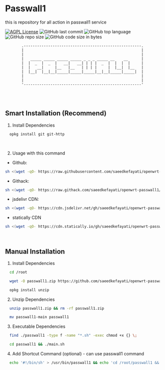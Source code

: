 
# Passwall1

this is repository for all action in passwall1 service

[![AGPL License](https://img.shields.io/badge/license-AGPL-blue.svg)](http://www.gnu.org/licenses/agpl-3.0)
![GitHub last commit](https://img.shields.io/github/last-commit/saeedkefayati/openwrt-passwall1)
![GitHub top language](https://img.shields.io/github/languages/top/saeedkefayati/openwrt-passwall1)
![GitHub repo size](https://img.shields.io/github/repo-size/saeedkefayati/openwrt-passwall1)
![GitHub code size in bytes](https://img.shields.io/github/languages/code-size/saeedkefayati/openwrt-passwall1)


<figure>
  <pre role="img" aria-label="ASCII BANNER" style="text-align:center; font-size:0.75rem;">
.-----------------------------------------------------.
|                                                     |
|                                                     |
|   _____ _____ _____ _____ _ _ _ _____ __    __      |
|  |  _  |  _  |   __|   __| | | |  _  |  |  |  |     |
|  |   __|     |__   |__   | | | |     |  |__|  |__   |
|  |__|  |__|__|_____|_____|_____|__|__|_____|_____|  |
|                                                     |
|                                                     |
'-----------------------------------------------------'
  </pre>
</figure>

<br/>


## Smart Installation (Recommend)

1. Install Dependencies<br/>
```bash
  opkg install git git-http
```

<br/>

2. Usage with this command<br/>
- Github:
```bash
sh <(wget -qO- https://raw.githubusercontent.com/saeedkefayati/openwrt-passwall1/main/install.sh)
```

- Githack:
```bash
sh <(wget -qO- https://raw.githack.com/saeedkefayati/openwrt-passwall1/main/install.sh)
```

- jsdelivr CDN:
```bash
sh <(wget -qO- https://cdn.jsdelivr.net/gh/saeedkefayati/openwrt-passwall1@main/install.sh)
```

- statically CDN
```bash
sh <(wget -qO- https://cdn.statically.io/gh/saeedkefayati/openwrt-passwall1/main/install.sh)
```

<br/>

## Manual Installation

1. Install Dependencies<br/>
```bash
  cd /root
```
```bash
  wget -O passwall1.zip https://github.com/saeedkefayati/openwrt-passwall1/archive/refs/heads/main.zip
```
```bash
  opkg install unzip
```


2. Unzip Dependencies<br/>
```bash
  unzip passwall1.zip && rm -rf passwall1.zip
```
```bash
  mv passwall1-main passwall1
```

3. Executable Dependencies<br/>
```bash
  find ./passwall1 -type f -name "*.sh" -exec chmod +x {} \;
```
```bash
  cd passwall1 && ./main.sh
```

4. Add Shortcut Command (optional) - can use passwall1 command<br/>
```bash
  echo '#!/bin/sh' > /usr/bin/passwall1 && echo 'cd /root/passwall1 && ./main.sh' >> /usr/bin/passwall1 && chmod +x /usr/bin/passwall1
```
